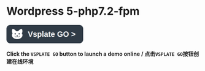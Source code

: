 # Wordpress 5-php7.2-fpm

<a href="https://www.vsplate.com/?docker-compose=https://github.com/vsplate/dcenvs/wordpress/5-php7.2-fpm"><img alt="VSPLATE GO" src="https://raw.githubusercontent.com/vsplate/images/master/vsgo_btn.png" width="200px"></a>

**Click the `VSPLATE GO` button to launch a demo online / 点击`VSPLATE GO`按钮创建在线环境**